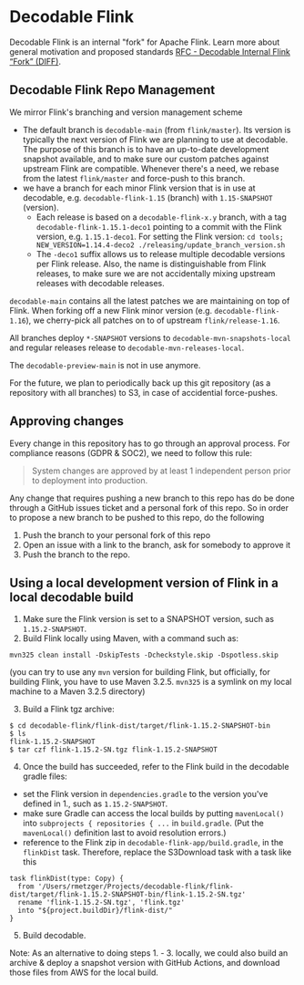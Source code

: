 # Decodable Flink

Decodable Flink is an internal "fork" for Apache Flink.
Learn more about general motivation and proposed standards
[RFC - Decodable Internal Flink “Fork” (DIFF)](https://docs.google.com/document/d/10GWdEyHkOWfKt09fRe2Gva7RkmpQ_32OeqMKhsnUdM8/view).

## Decodable Flink Repo Management

We mirror Flink's branching and version management scheme
* The default branch is `decodable-main` (from `flink/master`). 
  Its version is typically the next version of Flink we are planning to use at decodable. The purpose of this branch is
  to have an up-to-date development snapshot available, and to make sure our custom patches against upstream Flink are
  compatible.
  Whenever there's a need, we rebase from the latest `flink/master` and force-push to this branch.
* we have a branch for each minor Flink version that is in use at decodable, e.g. `decodable-flink-1.15` (branch) with `1.15-SNAPSHOT` (version).
    * Each release is based on a `decodable-flink-x.y` branch, with a tag `decodable-flink-1.15.1-deco1` 
      pointing to a commit with the Flink  version, e.g. `1.15.1-deco1`. 
      For setting the Flink version: `cd tools; NEW_VERSION=1.14.4-deco2 ./releasing/update_branch_version.sh`
    * The `-deco1` suffix allows us to release multiple decodable versions per Flink release. Also, the name is distinguishable from Flink releases,
      to make sure we are not accidentally mixing upstream releases with decodable releases.

`decodable-main` contains all the latest patches we are maintaining on top of Flink.
When forking off a new Flink minor version (e.g. `decodable-flink-1.16`), we cherry-pick
all patches on to of upstream `flink/release-1.16`.

All branches deploy `*-SNAPSHOT` versions to `decodable-mvn-snapshots-local` and regular releases release to `decodable-mvn-releases-local`.

The `decodable-preview-main` is not in use anymore.

For the future, we plan to periodically back up this git repository (as a repository with all branches) to S3, in case of accidential force-pushes.


## Approving changes

Every change in this repository has to go through an approval process. For compliance reasons (GDPR & SOC2), we need to follow this rule:

> System changes are approved by at least 1 independent person prior to deployment into production.

Any change that requires pushing a new branch to this repo has do be done through a GitHub issues ticket and a personal fork of this repo.
So in order to propose a new branch to be pushed to this repo, do the following
1. Push the branch to your personal fork of this repo
2. Open an issue with a link to the branch, ask for somebody to approve it
3. Push the branch to the repo.


## Using a local development version of Flink in a local decodable build

1. Make sure the Flink version is set to a SNAPSHOT version, such as `1.15.2-SNAPSHOT`.
2. Build Flink locally using Maven, with a command such as: 
  ```
  mvn325 clean install -DskipTests -Dcheckstyle.skip -Dspotless.skip
  ```
  (you can try to use any `mvn` version for building Flink, but officially, for building Flink, you have to use Maven 3.2.5. `mvn325` is a symlink on my local machine to a Maven 3.2.5 directory)

3. Build a Flink tgz archive:
  ```
  $ cd decodable-flink/flink-dist/target/flink-1.15.2-SNAPSHOT-bin
  $ ls 
  flink-1.15.2-SNAPSHOT
  $ tar czf flink-1.15.2-SN.tgz flink-1.15.2-SNAPSHOT
  ```
4. Once the build has succeeded, refer to the Flink build in the decodable gradle files:
 - set the Flink version in `dependencies.gradle` to the version you've defined in 1., such as `1.15.2-SNAPSHOT`.
 - make sure Gradle can access the local builds by putting `mavenLocal()` into `subprojects { repositories { ...` in `build.gradle`. (Put the `mavenLocal()` definition last to avoid resolution errors.)
 - reference to the Flink zip in `decodable-flink-app/build.gradle`, in the `flinkDist` task. Therefore, replace the S3Download task with a task like this
```
task flinkDist(type: Copy) {
  from '/Users/rmetzger/Projects/decodable-flink/flink-dist/target/flink-1.15.2-SNAPSHOT-bin/flink-1.15.2-SN.tgz'
  rename 'flink-1.15.2-SN.tgz', 'flink.tgz'
  into "${project.buildDir}/flink-dist/"
}
 ```
5. Build decodable.

Note: As an alternative to doing steps 1. - 3. locally, we could also build an archive & deploy a snapshot version with GitHub Actions, and download those files from AWS for the local build. 


